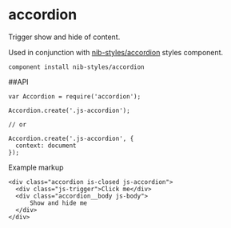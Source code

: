 accordion
=========

Trigger show and hide of content.

Used in conjunction with [nib-styles/accordion](https://github.com/nib-styles/accordion) styles component.

    component install nib-styles/accordion

##API

    var Accordion = require('accordion');
    
    Accordion.create('.js-accordion');
    
    // or
    
    Accordion.create('.js-accordion', { 
      context: document
    });

Example markup

    <div class="accordion is-closed js-accordion">
      <div class="js-trigger">Click me</div>
      <div class="accordion__body js-body">
          Show and hide me
      </div>
    </div>

